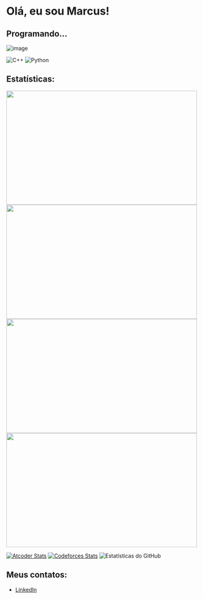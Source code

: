 # Olá, eu sou Marcus!

## Programando...

![image](https://github.com/Marcux777/Marcux777/assets/77116012/a37f8a65-56a9-41fc-9d5b-6bb2b3eb0840)



![C++](https://img.shields.io/badge/-C%2B%2B-00599C?style=flat-square&logo=c%2B%2B&logoColor=white)
![Python](https://img.shields.io/badge/-Python-3776AB?style=flat-square&logo=Python&logoColor=white)

## Estatísticas:

<a href="https://leetcode.com/u/Marcux777/"><img src="https://leetcard.jacoblin.cool/Marcux777?theme=dark&font=Domine&ext=heatmap" width="500" height="300"></a>
<a href="https://github.com/iwbc-mzk/atcoder-readme-stats"><img src="https://atcoder-readme-stats.vercel.app/stats/Marcux777?show_history=5&theme=dark" width="500" height="300"></a>
<a href="URL do seu perfil no Codeforces"><img src="URL do ícone do Codeforces" width="500" height="300"></a>
<img src="URL das suas estatísticas do GitHub" width="500" height="300">

[![Atcoder Stats]()]()
[![Codeforces Stats](https://codeforces-readme-stats.vercel.app/api/card?username=marcus777)](https://codeforces.com/profile/marcus777)
![Estatísticas do GitHub](https://github-readme-stats.vercel.app/api?username=Marcux777&show_icons=true&theme=dracula)


## Meus contatos:

- [LinkedIn](https://www.linkedin.com/in/marcus-silva-85524a180/)
